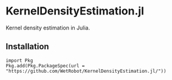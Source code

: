 # KernelDensityEstimation.jl

Kernel density estimation in Julia.

## Installation

```
import Pkg
Pkg.add(Pkg.PackageSpec(url = "https://github.com/WetRobot/KernelDensityEstimation.jl/"))
```

